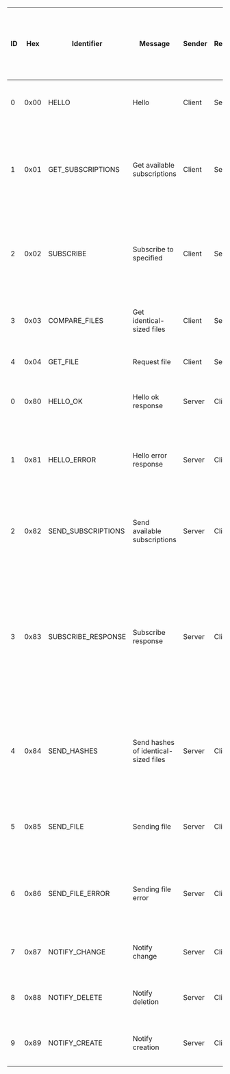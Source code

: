 |  ID | Hex | Identifier | Message | Sender | Receiver | Description | Structure - all messages have a prefix of [message length:4][ID:1], strings are null-terminated |
| --- | --- | --- | --- | --- | --- | --- | --- |
|  0 | 0x00 | HELLO | Hello | Client | Server | Sent right after connecting to get server info, sends client info | [client protocol version string][client custom name] |
|  1 | 0x01 | GET_SUBSCRIPTIONS | Get available subscriptions | Client | Server | Request to send a list of available files/directories which can be subscribed to receive notifications about changes to them |  |
|  2 | 0x02 | SUBSCRIBE | Subscribe to specified | Client | Server | Request to subscribe to files and/or folders included in the list to receive notifications about changes to them | [n - number of list entries:4][list entry string 1]...[list entry string n] |
|  3 | 0x03 | COMPARE_FILES | Get identical-sized files | Client | Server | Sends a list of file paths along with filesizes sizes for the server to compare | [n - number of list entries][path 1 string][filesize 1:4]...[path n string][filesize n:4] |
|  4 | 0x04 | GET_FILE | Request file | Client | Server | Request to send a specific file | [path string] |
|   |  |  |  |  |  |  |  |
|  0 | 0x80 | HELLO_OK | Hello ok response | Server | Client | Sent as a response to Hello message, sends server info | [server protocol version string][server custom name] |
|  1 | 0x81 | HELLO_ERROR | Hello error response | Server | Client | Sent as a response to Hello message, signals error due to protocol version mismatch or other issue | [error reason string] |
|  2 | 0x82 | SEND_SUBSCRIPTIONS | Send available subscriptions | Server | Client | Sends a list of all files which can be subscribed to receive notifications about changes to them | [n - number of list entries:4][list entry string 1][is directory:1]...[list entry string n][is directory:1] |
|  3 | 0x83 | SUBSCRIBE_RESPONSE | Subscribe response | Server | Client | Response from the server containing which subscriptions were successful and which failed with a reason of failure included | [n - number of succesful subscriptions:4][success list entry string 1]...[success list entry string n][k - number of failed subscriptions:4][fail list entry string 1][failure 1 code:2]...[fail list entry string k][failure k code:2] |
|  4 | 0x84 | SEND_HASHES | Send hashes of identical-sized files | Server | Client | Sends a list of paths along with their hashes, of files which have identical sizes in response to Get identical-sized files message | [n - number of list entries][path 1 string][hash 1 string]...[path n string][hash n string] |
|  5 | 0x85 | SEND_FILE | Sending file | Server | Client | Sends a specified file along with its path in response to Request file message | [path string][file contents string] |
|  6 | 0x86 | SEND_FILE_ERROR | Sending file error | Server | Client | Sends an error describing why the requested file couldn't be sent in response to Request file message | [error reason string] |
|  7 | 0x87 | NOTIFY_CHANGE | Notify change | Server | Client | Notifies the client about change made to a subscribed file/folder | [path string] |
|  8 | 0x88 | NOTIFY_DELETE | Notify deletion | Server | Client | Notifies the client about deletion of subscribed file/folder | [path string] |
|  9 | 0x89 | NOTIFY_CREATE | Notify creation | Server | Client | Notifies the client about creation of subscribed file/folder | [path string] |
